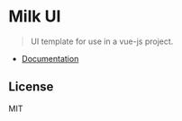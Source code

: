 # Milk UI
> UI template for use in a vue-js project.

- [Documentation](https://woo-u.github.io/milkui)

## License
MIT
